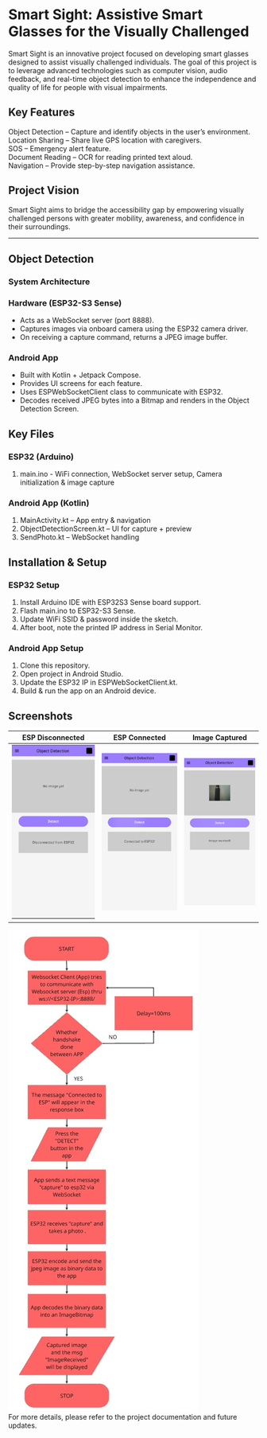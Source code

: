 # Smart Sight: Assistive Smart Glasses for the Visually Challenged

Smart Sight is an innovative project focused on developing smart glasses designed to assist visually challenged individuals. The goal of this project is to leverage advanced technologies such as computer vision, audio feedback, and real-time object detection to enhance the independence and quality of life for people with visual impairments.

## Key Features
Object Detection – Capture and identify objects in the user’s environment.  
Location Sharing – Share live GPS location with caregivers.  
SOS – Emergency alert feature.  
Document Reading – OCR for reading printed text aloud.  
Navigation – Provide step-by-step navigation assistance.

## Project Vision
Smart Sight aims to bridge the accessibility gap by empowering visually challenged persons with greater mobility, awareness, and confidence in their surroundings.

---
## Object Detection
### System Architecture
### Hardware (ESP32-S3 Sense)

- Acts as a WebSocket server (port 8888).  
- Captures images via onboard camera using the ESP32 camera driver.  
- On receiving a capture command, returns a JPEG image buffer.  

### Android App
- Built with Kotlin + Jetpack Compose.  
- Provides UI screens for each feature.  
- Uses ESPWebSocketClient class to communicate with ESP32.  
- Decodes received JPEG bytes into a Bitmap and renders in the Object Detection Screen.

## Key Files
### ESP32 (Arduino)

1) main.ino - WiFi connection, WebSocket server setup, Camera initialization & image capture

### Android App (Kotlin)

1) MainActivity.kt – App entry & navigation  
2) ObjectDetectionScreen.kt – UI for capture + preview  
3) SendPhoto.kt – WebSocket handling

## Installation & Setup
### ESP32 Setup

1) Install Arduino IDE with ESP32S3 Sense board support.  
2) Flash main.ino to ESP32-S3 Sense.  
3) Update WiFi SSID & password inside the sketch. 
4) After boot, note the printed IP address in Serial Monitor.

### Android App Setup

1) Clone this repository.  
2) Open project in Android Studio.  
3) Update the ESP32 IP in ESPWebSocketClient.kt.  
4) Build & run the app on an Android device.

## Screenshots
| ESP Disconnected                                  | ESP Connected                                | Image Captured                                | 
|---------------------------------------------------|---------------------------------------------|-----------------------------------------------|
|![ESP_Disconnected](asserts/esp_disconnected.jpeg)|![ESP_Connected](asserts/esp_connected.jpeg)|![Image_Captured](asserts/image_captured.jpeg)|     
![FlowChart](asserts/flow_chart.jpeg)  
For more details, please refer to the project documentation and future updates.
